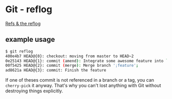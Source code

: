 # Git - reflog

[Refs & the reflog](https://www.atlassian.com/git/tutorials/refs-and-the-reflog/the-reflog)

## example usage

```bash
$ git reflog
400e4b7 HEAD@{0}: checkout: moving from master to HEAD~2
0e25143 HEAD@{1}: commit (amend): Integrate some awesome feature into `master`
00f5425 HEAD@{2}: commit (merge): Merge branch ';feature';
ad8621a HEAD@{3}: commit: Finish the feature
```

If one of theses commit is not referenced in a branch or a tag, you can `cherry-pick` it anyway. That's why you can't lost anything with Git without destroying things explicitly.
